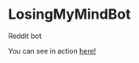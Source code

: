 # LosingMyMindBot
Reddit bot


You can see in action [here!](https://www.reddit.com/user/LosingMyMindBot/) 
